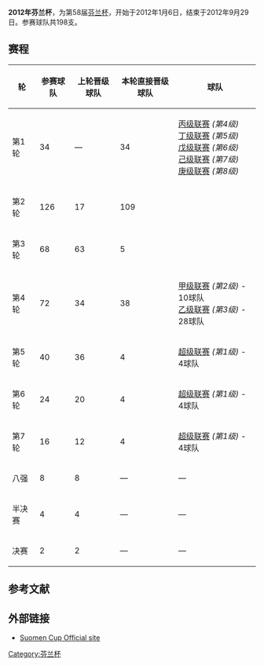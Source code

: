 **2012年芬兰杯**，为第58届[芬兰杯](https://zh.wikipedia.org/wiki/芬兰杯 "wikilink")，开始于2012年1月6日，结束于2012年9月29日。参赛球队共198支。

## 赛程

<table>
<thead>
<tr class="header">
<th><p>轮</p></th>
<th><p>参赛球队</p></th>
<th><p>上轮晋级球队</p></th>
<th><p>本轮直接晋级球队</p></th>
<th><p>球队</p></th>
</tr>
</thead>
<tbody>
<tr class="odd">
<td><p>第1轮</p></td>
<td><p>34</p></td>
<td><p>—</p></td>
<td><p>34</p></td>
<td><p><a href="../Page/芬兰足球丙级联赛.md" title="wikilink">丙级联赛</a> <em>(第4级)</em><br />
<a href="https://zh.wikipedia.org/wiki/芬兰足球丁级联赛" title="wikilink">丁级联赛</a> <em>(第5级)</em><br />
<a href="https://zh.wikipedia.org/wiki/芬兰足球戊级联赛" title="wikilink">戊级联赛</a> <em>(第6级)</em><br />
<a href="https://zh.wikipedia.org/wiki/芬兰足球己级联赛" title="wikilink">己级联赛</a> <em>(第7级)</em><br />
<a href="https://zh.wikipedia.org/wiki/芬兰足球庚级联赛" title="wikilink">庚级联赛</a> <em>(第8级)</em><br />
</p></td>
</tr>
<tr class="even">
<td><p>第2轮</p></td>
<td><p>126</p></td>
<td><p>17</p></td>
<td><p>109</p></td>
<td></td>
</tr>
<tr class="odd">
<td><p>第3轮</p></td>
<td><p>68</p></td>
<td><p>63</p></td>
<td><p>5</p></td>
<td></td>
</tr>
<tr class="even">
<td><p>第4轮</p></td>
<td><p>72</p></td>
<td><p>34</p></td>
<td><p>38</p></td>
<td><p><a href="https://zh.wikipedia.org/wiki/芬兰足球甲级联赛" title="wikilink">甲级联赛</a> <em>(第2级)</em> - 10球队<br />
<a href="../Page/芬兰足球乙级联赛.md" title="wikilink">乙级联赛</a> <em>(第3级)</em> - 28球队</p></td>
</tr>
<tr class="odd">
<td><p>第5轮</p></td>
<td><p>40</p></td>
<td><p>36</p></td>
<td><p>4</p></td>
<td><p><a href="https://zh.wikipedia.org/wiki/芬兰足球超级联赛" title="wikilink">超级联赛</a> <em>(第1级)</em> - 4球队</p></td>
</tr>
<tr class="even">
<td><p>第6轮</p></td>
<td><p>24</p></td>
<td><p>20</p></td>
<td><p>4</p></td>
<td><p><a href="https://zh.wikipedia.org/wiki/芬兰足球超级联赛" title="wikilink">超级联赛</a> <em>(第1级)</em> - 4球队</p></td>
</tr>
<tr class="odd">
<td><p>第7轮</p></td>
<td><p>16</p></td>
<td><p>12</p></td>
<td><p>4</p></td>
<td><p><a href="https://zh.wikipedia.org/wiki/芬兰足球超级联赛" title="wikilink">超级联赛</a> <em>(第1级)</em> - 4球队</p></td>
</tr>
<tr class="even">
<td><p>八强</p></td>
<td><p>8</p></td>
<td><p>8</p></td>
<td><p>—</p></td>
<td><p>—</p></td>
</tr>
<tr class="odd">
<td><p>半决赛</p></td>
<td><p>4</p></td>
<td><p>4</p></td>
<td><p>—</p></td>
<td><p>—</p></td>
</tr>
<tr class="even">
<td><p>决赛</p></td>
<td><p>2</p></td>
<td><p>2</p></td>
<td><p>—</p></td>
<td><p>—</p></td>
</tr>
</tbody>
</table>

## 参考文献

## 外部链接

  - [Suomen Cup Official site](http://suomencup.fi/)

[Category:芬兰杯](https://zh.wikipedia.org/wiki/Category:芬兰杯 "wikilink")